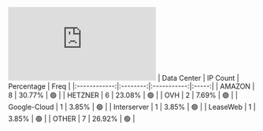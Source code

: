 ![Diagramm](https://github.com/obajay/StateSync-snapshots/blob/main/Projects/Medibloc/1/README.md)
| Data Center | IP Count | Percentage | Freq |
|:------------:|:--------:|:-----------:|:-----:|
| AMAZON | 8 | 30.77% | 🟢 |
| HETZNER | 6 | 23.08% | 🟢 |
| OVH | 2 | 7.69% | 🟢 |
| Google-Cloud | 1 | 3.85% | 🟢 |
| Interserver | 1 | 3.85% | 🟢 |
| LeaseWeb | 1 | 3.85% | 🟢 |
| OTHER | 7 | 26.92% | 🟢 |